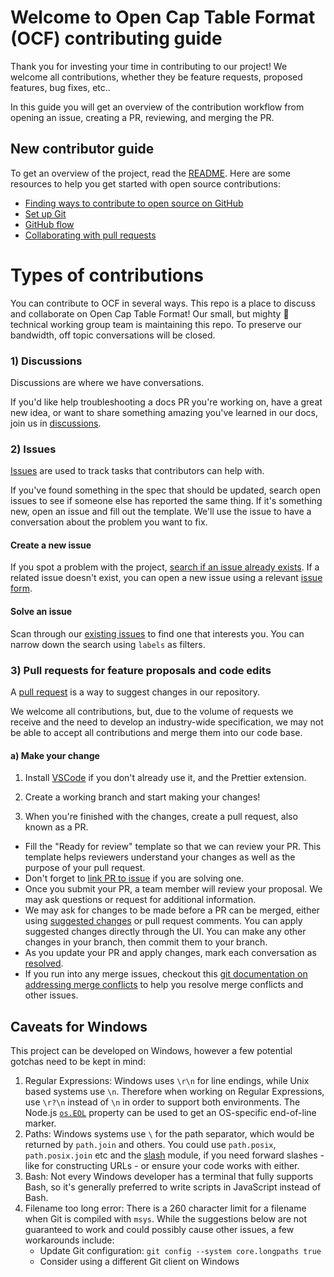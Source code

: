 # Welcome to Open Cap Table Format (OCF) contributing guide <!-- omit in toc -->

Thank you for investing your time in contributing to our project! We welcome all contributions, whether they be feature requests, proposed features, bug fixes, etc..

In this guide you will get an overview of the contribution workflow from opening an issue, creating a PR, reviewing, and merging the PR.

## New contributor guide

To get an overview of the project, read the [README](./README.md). Here are some resources to help you get started with open source contributions:

- [Finding ways to contribute to open source on GitHub](https://docs.github.com/en/get-started/exploring-projects-on-github/finding-ways-to-contribute-to-open-source-on-github)
- [Set up Git](https://docs.github.com/en/get-started/quickstart/set-up-git)
- [GitHub flow](https://docs.github.com/en/get-started/quickstart/github-flow)
- [Collaborating with pull requests](https://docs.github.com/en/github/collaborating-with-pull-requests)

# Types of contributions

You can contribute to OCF in several ways. This repo is a place to discuss and collaborate on Open Cap Table Format! Our small, but mighty :muscle: technical working group team is maintaining this repo. To preserve our bandwidth, off topic conversations will be closed.

### 1) Discussions

Discussions are where we have conversations.

If you'd like help troubleshooting a docs PR you're working on, have a great new idea, or want to share something amazing you've learned in our docs, join us in [discussions](https://github.com/Open-Cap-Table-Coalition/Open-Cap-Format-OCF/discussions).

### 2) Issues

[Issues](https://docs.github.com/en/github/managing-your-work-on-github/about-issues) are used to track tasks that contributors can help with.

If you've found something in the spec that should be updated, search open issues to see if someone else has reported the same thing. If it's something new, open an issue and fill out the template. We'll use the issue to have a conversation about the problem you want to fix.

#### Create a new issue

If you spot a problem with the project, [search if an issue already exists](https://docs.github.com/en/github/searching-for-information-on-github/searching-on-github/searching-issues-and-pull-requests#search-by-the-title-body-or-comments). If a related issue doesn't exist, you can open a new issue using a relevant [issue form](https://github.com/Open-Cap-Table-Coalition/Open-Cap-Format-OCF/issues/new/choose).

#### Solve an issue

Scan through our [existing issues](https://github.com/Open-Cap-Table-Coalition/Open-Cap-Format-OCF/issues) to find one that interests you. You can narrow down the search using `labels` as filters.

### 3) Pull requests for feature proposals and code edits

A [pull request](https://docs.github.com/en/github/collaborating-with-issues-and-pull-requests/about-pull-requests) is a way to suggest changes in our repository.

We welcome all contributions, but, due to the volume of requests we receive and the need to develop an industry-wide specification, we may not be able to accept all contributions and merge them into our code base.

#### a) Make your change

1. Install [VSCode](https://code.visualstudio.com/) if you don't already use it, and the Prettier extension.

2. Create a working branch and start making your changes!

3. When you're finished with the changes, create a pull request, also known as a PR.

- Fill the "Ready for review" template so that we can review your PR. This template helps reviewers understand your changes as well as the purpose of your pull request.
- Don't forget to [link PR to issue](https://docs.github.com/en/issues/tracking-your-work-with-issues/linking-a-pull-request-to-an-issue) if you are solving one.
- Once you submit your PR, a team member will review your proposal. We may ask questions or request for additional information.
- We may ask for changes to be made before a PR can be merged, either using [suggested changes](https://docs.github.com/en/github/collaborating-with-issues-and-pull-requests/incorporating-feedback-in-your-pull-request) or pull request comments. You can apply suggested changes directly through the UI. You can make any other changes in your branch, then commit them to your branch.
- As you update your PR and apply changes, mark each conversation as [resolved](https://docs.github.com/en/github/collaborating-with-issues-and-pull-requests/commenting-on-a-pull-request#resolving-conversations).
- If you run into any merge issues, checkout this [git documentation on addressing merge conflicts](https://docs.github.com/en/pull-requests/collaborating-with-pull-requests/addressing-merge-conflicts/resolving-a-merge-conflict-on-github) to help you resolve merge conflicts and other issues.

## Caveats for Windows

This project can be developed on Windows, however a few potential gotchas need to be kept in mind:

1. Regular Expressions: Windows uses `\r\n` for line endings, while Unix based systems use `\n`. Therefore when working on Regular Expressions, use `\r?\n` instead of `\n` in order to support both environments. The Node.js [`os.EOL`](https://nodejs.org/api/os.html#os_os_eol) property can be used to get an OS-specific end-of-line marker.
2. Paths: Windows systems use `\` for the path separator, which would be returned by `path.join` and others. You could use `path.posix`, `path.posix.join` etc and the [slash](https://ghub.io/slash) module, if you need forward slashes - like for constructing URLs - or ensure your code works with either.
3. Bash: Not every Windows developer has a terminal that fully supports Bash, so it's generally preferred to write scripts in JavaScript instead of Bash.
4. Filename too long error: There is a 260 character limit for a filename when Git is compiled with `msys`. While the suggestions below are not guaranteed to work and could possibly cause other issues, a few workarounds include:
   - Update Git configuration: `git config --system core.longpaths true`
   - Consider using a different Git client on Windows
